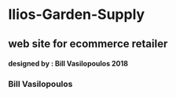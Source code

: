 
# Ilios-Garden-Supply

## web site for ecommerce retailer

#### designed by : Bill Vasilopoulos 2018


### Bill Vasilopoulos
